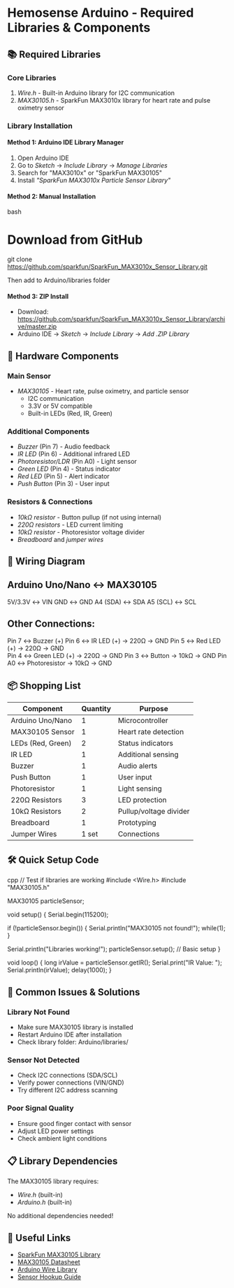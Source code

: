 # Hemosense Arduino - Required Libraries & Components

## 📚 Required Libraries

### Core Libraries
1. *Wire.h* - Built-in Arduino library for I2C communication
2. *MAX30105.h* - SparkFun MAX3010x library for heart rate and pulse oximetry sensor

### Library Installation

#### Method 1: Arduino IDE Library Manager
1. Open Arduino IDE
2. Go to *Sketch* → *Include Library* → *Manage Libraries*
3. Search for "MAX3010x" or "SparkFun MAX30105"
4. Install *"SparkFun MAX3010x Particle Sensor Library"*

#### Method 2: Manual Installation
bash
# Download from GitHub
git clone https://github.com/sparkfun/SparkFun_MAX3010x_Sensor_Library.git

Then add to Arduino/libraries folder

#### Method 3: ZIP Install
- Download: https://github.com/sparkfun/SparkFun_MAX3010x_Sensor_Library/archive/master.zip
- Arduino IDE → *Sketch* → *Include Library* → *Add .ZIP Library*

## 🔧 Hardware Components

### Main Sensor
- *MAX30105* - Heart rate, pulse oximetry, and particle sensor
  - I2C communication
  - 3.3V or 5V compatible
  - Built-in LEDs (Red, IR, Green)

### Additional Components
- *Buzzer* (Pin 7) - Audio feedback
- *IR LED* (Pin 6) - Additional infrared LED
- *Photoresistor/LDR* (Pin A0) - Light sensor
- *Green LED* (Pin 4) - Status indicator
- *Red LED* (Pin 5) - Alert indicator  
- *Push Button* (Pin 3) - User input

### Resistors & Connections
- *10kΩ resistor* - Button pullup (if not using internal)
- *220Ω resistors* - LED current limiting
- *10kΩ resistor* - Photoresistor voltage divider
- *Breadboard* and *jumper wires*

## 🔌 Wiring Diagram


Arduino Uno/Nano ↔ MAX30105
---------------------------
5V/3.3V         ↔ VIN
GND             ↔ GND
A4 (SDA)        ↔ SDA
A5 (SCL)        ↔ SCL

Other Connections:
-----------------
Pin 7  ↔ Buzzer (+)
Pin 6  ↔ IR LED (+) → 220Ω → GND
Pin 5  ↔ Red LED (+) → 220Ω → GND  
Pin 4  ↔ Green LED (+) → 220Ω → GND
Pin 3  ↔ Button → 10kΩ → GND
Pin A0 ↔ Photoresistor → 10kΩ → GND


## 📦 Shopping List

| Component | Quantity | Purpose |
|-----------|----------|---------|
| Arduino Uno/Nano | 1 | Microcontroller |
| MAX30105 Sensor | 1 | Heart rate detection |
| LEDs (Red, Green) | 2 | Status indicators |
| IR LED | 1 | Additional sensing |
| Buzzer | 1 | Audio alerts |
| Push Button | 1 | User input |
| Photoresistor | 1 | Light sensing |
| 220Ω Resistors | 3 | LED protection |
| 10kΩ Resistors | 2 | Pullup/voltage divider |
| Breadboard | 1 | Prototyping |
| Jumper Wires | 1 set | Connections |

## 🛠 Quick Setup Code

cpp
// Test if libraries are working
#include <Wire.h>
#include "MAX30105.h"

MAX30105 particleSensor;

void setup() {
  Serial.begin(115200);
  
  if (!particleSensor.begin()) {
    Serial.println("MAX30105 not found!");
    while(1);
  }
  
  Serial.println("Libraries working!");
  particleSensor.setup(); // Basic setup
}

void loop() {
  long irValue = particleSensor.getIR();
  Serial.print("IR Value: ");
  Serial.println(irValue);
  delay(1000);
}


## 🚨 Common Issues & Solutions

### Library Not Found
- Make sure MAX30105 library is installed
- Restart Arduino IDE after installation
- Check library folder: Arduino/libraries/

### Sensor Not Detected
- Check I2C connections (SDA/SCL)
- Verify power connections (VIN/GND)
- Try different I2C address scanning

### Poor Signal Quality
- Ensure good finger contact with sensor
- Adjust LED power settings
- Check ambient light conditions

## 📋 Library Dependencies

The MAX30105 library requires:
- *Wire.h* (built-in)
- *Arduino.h* (built-in)

No additional dependencies needed!

## 🔗 Useful Links

- [SparkFun MAX30105 Library](https://github.com/sparkfun/SparkFun_MAX3010x_Sensor_Library)
- [MAX30105 Datasheet](https://datasheets.maximintegrated.com/en/ds/MAX30105.pdf)
- [Arduino Wire Library](https://www.arduino.cc/en/reference/wire)
- [Sensor Hookup Guide](https://learn.sparkfun.com/tutorials/max30105-particle-and-pulse-ox-sensor-hookup-guide)